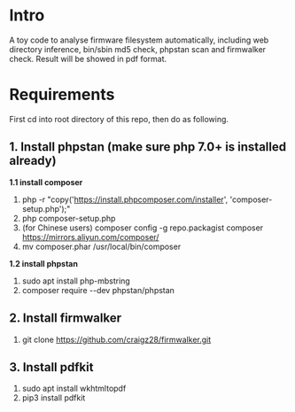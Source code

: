 # Intro
A toy code to analyse firmware filesystem automatically, including web directory inference, bin/sbin md5 check, phpstan scan and firmwalker check. Result will be showed in pdf format.

# Requirements
First cd into root directory of this repo, then do as following.

## 1. Install phpstan (make sure php 7.0+ is installed already)

**1.1 install composer**

1. php -r "copy('https://install.phpcomposer.com/installer', 'composer-setup.php');"
2. php composer-setup.php
3.  (for Chinese users) composer config -g repo.packagist composer https://mirrors.aliyun.com/composer/
4. mv composer.phar /usr/local/bin/composer

**1.2 install phpstan**

1. sudo apt install php-mbstring
2. composer require --dev phpstan/phpstan

## 2. Install firmwalker

1. git clone https://github.com/craigz28/firmwalker.git

## 3. Install pdfkit

1. sudo apt install wkhtmltopdf
2. pip3 install pdfkit